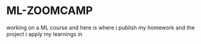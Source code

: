 # ML-ZOOMCAMP
working on a ML course and here is where i publish my homework and the project i apply my learnings in